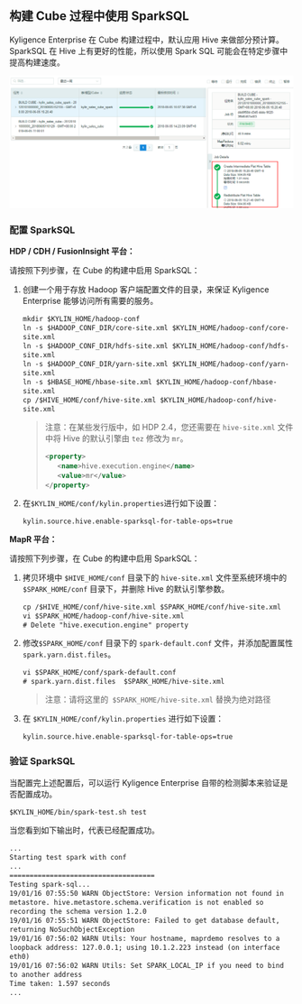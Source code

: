 ## 构建 Cube 过程中使用 SparkSQL

Kyligence Enterprise 在 Cube 构建过程中，默认应用 Hive 来做部分预计算。SparkSQL 在 Hive 上有更好的性能，所以使用 Spark SQL 可能会在特定步骤中提高构建速度。

![SparkSQL 构建步骤](../images/sparksql_flat_table.cn.png)

### 配置 SparkSQL

**HDP / CDH / FusionInsight 平台：**

请按照下列步骤，在 Cube 的构建中启用 SparkSQL：

1. 创建一个用于存放 Hadoop 客户端配置文件的目录，来保证 Kyligence Enterprise 能够访问所有需要的服务。

   ```shell
   mkdir $KYLIN_HOME/hadoop-conf
   ln -s $HADOOP_CONF_DIR/core-site.xml $KYLIN_HOME/hadoop-conf/core-site.xml
   ln -s $HADOOP_CONF_DIR/hdfs-site.xml $KYLIN_HOME/hadoop-conf/hdfs-site.xml
   ln -s $HADOOP_CONF_DIR/yarn-site.xml $KYLIN_HOME/hadoop-conf/yarn-site.xml
   ln -s $HBASE_HOME/hbase-site.xml $KYLIN_HOME/hadoop-conf/hbase-site.xml
   cp /$HIVE_HOME/conf/hive-site.xml $KYLIN_HOME/hadoop-conf/hive-site.xml
   ```

   > 注意：在某些发行版中，如 HDP 2.4，您还需要在 `hive-site.xml` 文件中将 Hive 的默认引擎由 `tez` 修改为 `mr`。
   >
   > ```xml
   > <property>
   > 	<name>hive.execution.engine</name>
   > 	<value>mr</value>
   > </property>
   > ```

2. 在`$KYLIN_HOME/conf/kylin.properties`进行如下设置：

   ```
   kylin.source.hive.enable-sparksql-for-table-ops=true
   ```



**MapR 平台：**

请按照下列步骤，在 Cube 的构建中启用 SparkSQL：

1. 拷贝环境中 `$HIVE_HOME/conf` 目录下的 `hive-site.xml` 文件至系统环境中的 `$SPARK_HOME/conf` 目录下，并删除 Hive 的默认引擎参数。

   ```shell
   cp /$HIVE_HOME/conf/hive-site.xml $SPARK_HOME/conf/hive-site.xml
   vi $SPARK_HOME/hadoop-conf/hive-site.xml
   # Delete "hive.execution.engine" property
   ```

2. 修改`$SPARK_HOME/conf` 目录下的 `spark-default.conf` 文件，并添加配置属性 `spark.yarn.dist.files`。

   ```shell
   vi $SPARK_HOME/conf/spark-default.conf
   # spark.yarn.dist.files  $SPARK_HOME/hive-site.xml
   ```

   > 注意：请将这里的` $SPARK_HOME/hive-site.xml` 替换为绝对路径

3. 在 `$KYLIN_HOME/conf/kylin.properties` 进行如下设置：

   ```
   kylin.source.hive.enable-sparksql-for-table-ops=true
   ```

### 验证 SparkSQL

当配置完上述配置后，可以运行 Kyligence Enterprise 自带的检测脚本来验证是否配置成功。

```shell
$KYLIN_HOME/bin/spark-test.sh test
```

当您看到如下输出时，代表已经配置成功。

```shell
...
Starting test spark with conf
...
====================================
Testing spark-sql...
19/01/16 07:55:50 WARN ObjectStore: Version information not found in metastore. hive.metastore.schema.verification is not enabled so recording the schema version 1.2.0
19/01/16 07:55:51 WARN ObjectStore: Failed to get database default, returning NoSuchObjectException
19/01/16 07:56:02 WARN Utils: Your hostname, maprdemo resolves to a loopback address: 127.0.0.1; using 10.1.2.223 instead (on interface eth0)
19/01/16 07:56:02 WARN Utils: Set SPARK_LOCAL_IP if you need to bind to another address
Time taken: 1.597 seconds
...
```

